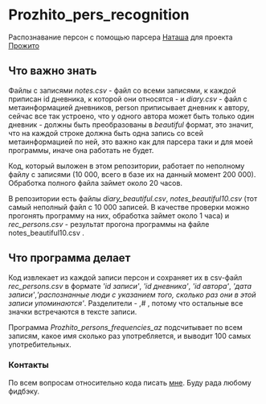 # Prozhito_pers_recognition
Распознавание персон с помощью парсера [Наташа](http://natasha.readthedocs.io/ru/latest/#) для проекта [Прожито](http://prozhito.org/)

## Что важно знать
Файлы с записями *notes.csv* - файл со всеми записями, к каждой приписан id дневника, к которой они относятся - и *diary.csv* - файл с метаинформацией дневников, person приписывает дневник к автору, сейчас все так устроено, что у одного автора может быть только один дневник - должны быть преобразованы в *beautiful* формат, это значит, что на каждой строке должна быть одна запись со всей метаинформацией по ней, это важно как для парсера таки и для моей программы, иначе она работать не будет.

Код, который выложен в этом репозитории, работает по неполному файлу с записями (10 000, всего в базе их на данный момент 200 000). Обработка полного файла займет около 20 часов.

В репозитории есть файлы *diary_beautiful.csv*, *notes_beautiful10.csv* (тот самый неполный файл с 10 000 записей. В качестве проверки можно прогонять программу на них, обработка займет около 1 часа) и *rec_persons.csv* - результат прогона программы на файле notes_beautiful10.csv .

## Что программа делает
Код извлекает из каждой записи персон и сохраняет их в csv-файл *rec_persons.csv* в формате *'id записи'*, *'id дневника'*, *'id автора'*, *'дата записи'*,*'распознанные люди с указанием того, сколько раз они в этой записи упоминаются'*. Разделители - ,# , потому что остальные все значки встречаются в тексте записи.

Программа *Prozhito_persons_frequencies_az* подсчитывает по всем записям, какое имя сколько раз употребляется, и выводит 100 самых употребительных.

### Контакты
По всем вопросам относительно кода писать [мне](zalina2804@mail.ru).
Буду рада любому фидбэку.
